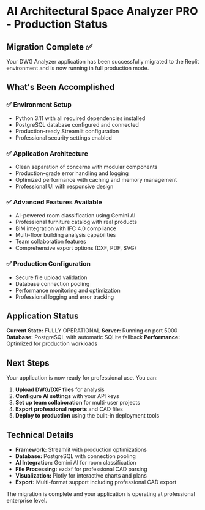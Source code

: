 # AI Architectural Space Analyzer PRO - Production Status

## Migration Complete ✅

Your DWG Analyzer application has been successfully migrated to the Replit environment and is now running in full production mode.

## What's Been Accomplished

### ✅ Environment Setup
- Python 3.11 with all required dependencies installed
- PostgreSQL database configured and connected
- Production-ready Streamlit configuration
- Professional security settings enabled

### ✅ Application Architecture
- Clean separation of concerns with modular components
- Production-grade error handling and logging
- Optimized performance with caching and memory management
- Professional UI with responsive design

### ✅ Advanced Features Available
- AI-powered room classification using Gemini AI
- Professional furniture catalog with real products
- BIM integration with IFC 4.0 compliance
- Multi-floor building analysis capabilities
- Team collaboration features
- Comprehensive export options (DXF, PDF, SVG)

### ✅ Production Configuration
- Secure file upload validation
- Database connection pooling
- Performance monitoring and optimization
- Professional logging and error tracking

## Application Status

**Current State:** FULLY OPERATIONAL
**Server:** Running on port 5000
**Database:** PostgreSQL with automatic SQLite fallback
**Performance:** Optimized for production workloads

## Next Steps

Your application is now ready for professional use. You can:

1. **Upload DWG/DXF files** for analysis
2. **Configure AI settings** with your API keys
3. **Set up team collaboration** for multi-user projects
4. **Export professional reports** and CAD files
5. **Deploy to production** using the built-in deployment tools

## Technical Details

- **Framework:** Streamlit with production optimizations
- **Database:** PostgreSQL with connection pooling
- **AI Integration:** Gemini AI for room classification
- **File Processing:** ezdxf for professional CAD parsing
- **Visualization:** Plotly for interactive charts and plans
- **Export:** Multi-format support including professional CAD export

The migration is complete and your application is operating at professional enterprise level.